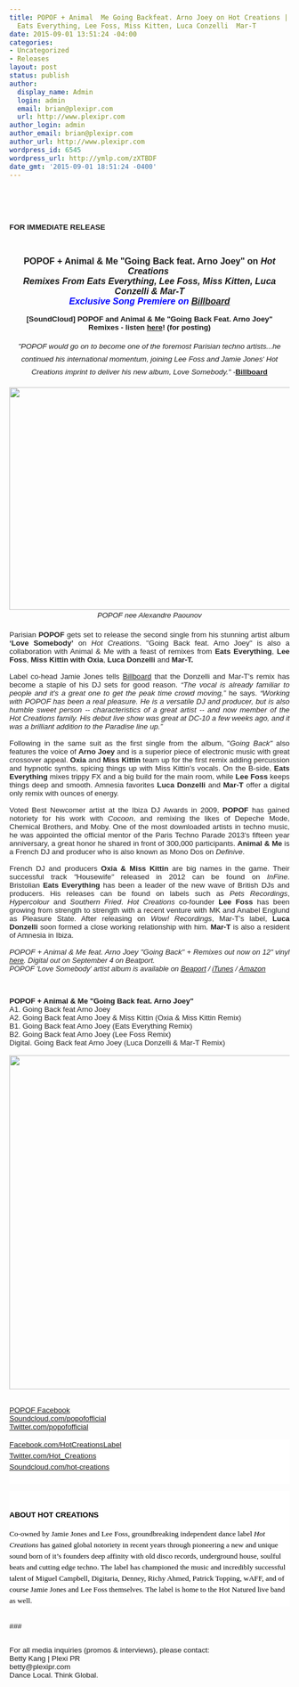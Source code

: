 ```yaml
---
title: POPOF + Animal  Me Going Backfeat. Arno Joey on Hot Creations | Remixes from
  Eats Everything, Lee Foss, Miss Kitten, Luca Conzelli  Mar-T
date: 2015-09-01 13:51:24 -04:00
categories:
- Uncategorized
- Releases
layout: post
status: publish
author:
  display_name: Admin
  login: admin
  email: brian@plexipr.com
  url: http://www.plexipr.com
author_login: admin
author_email: brian@plexipr.com
author_url: http://www.plexipr.com
wordpress_id: 6545
wordpress_url: http://ymlp.com/zXTBDF
date_gmt: '2015-09-01 18:51:24 -0400'
---
```


<p><html><br />
<head><br />
<meta http-equiv="Content-Type" content="text/html; charset=UTF-8"/></head><br />
<body>
<div class="page" title="Page 1"><b><span style="font-size: 10pt;"><span style="font-family: arial, helvetica, sans-serif;">FOR IMMEDIATE RELEASE</span></span></b></div>
<div class="page" title="Page 1"><b><span style="font-size: 10pt;"><span style="font-family: arial, helvetica, sans-serif;"><br /></span></span></b></div>
<div class="page" title="Page 1"><b><span style="font-size: 10pt;"><span style="font-family: arial, helvetica, sans-serif;"><br /></span></span></b></div>
<div><span style="font-size: 10pt;"><span style="font-family: arial, helvetica, sans-serif;"><br /></span></span></div>
<div style="text-align: center;"><span><b><span><span style="font-family: arial, helvetica, sans-serif;"><span style="font-size: 12pt;">POPOF + Animal &amp; Me</span><span style="font-size: 12pt;">&nbsp;"Going Back feat. Arno Joey"</span><span style="font-size: 12pt;">&nbsp;on&nbsp;</span><i style="font-size: 12pt;">Hot Creations</i><span style="font-size: 12pt;">&nbsp;</span></span></span></b></span></div>
<div style="text-align: center;"><span><span style="font-size: 14pt;"><b><i><span style="font-size: 12pt;"><span style="font-family: arial, helvetica, sans-serif;">Remixes From Eats Everything, Lee Foss, Miss Kitten, Luca Conzelli &amp; Mar-T</span></span></i></b></span></span></div>
<div style="text-align: center;"><span><span style="font-size: 14pt;"><b><i><span style="font-size: 12pt;"><span style="color: #0000ff;"><span style="font-family: arial, helvetica, sans-serif;">Exclusive Song Premiere on <a href="http://www.billboard.com/articles/news/dance/6678817/popof-going-back-luca-donzelli-mar-t-remix">Billboard</a></span></span></span></i></b></span></span></div>
<div style="text-align: center;"><span style="font-size: 10pt;"><span style="font-family: arial, helvetica, sans-serif;"><br /></span></span></div>
<div style="text-align: center;"><span style="font-size: 10pt;"><span><b style="font-family: arial, helvetica, sans-serif;">[SoundCloud] POPOF and Animal &amp; Me "Going Back Feat. Arno Joey" Remixes&nbsp;</b><b><span style="font-family: arial, helvetica, sans-serif;">- listen <a href="https://soundcloud.com/hot-creations/sets/popof-and-animal-me-going-back">here</a>! (for posting)</span></b></span></span></div>
<div style="text-align: center;"><span style="font-size: 10pt;"><span style="font-family: arial, helvetica, sans-serif;"><br /></span></span></div>
<div style="text-align: center;"><span style="font-size: 10pt;"><span style="font-family: arial, helvetica, sans-serif;"><i><span id="docs-internal-guid-8ec14870-845a-bcc4-0ebe-7f783e999e01" style="margin: 0px; padding: 0px; border: 0px; outline: 0px; vertical-align: baseline; color: #1a1a1a; line-height: 23px; background-image: initial; background-attachment: initial; background-color: #ffffff; background-size: initial; background-origin: initial; background-clip: initial; background-position: initial; background-repeat: initial;">"POPOF would go on to become one of the&nbsp;foremost Parisian techno artists...he continued his international momentum, joining Lee Foss and Jamie Jones'</span><span style="margin: 0px; padding: 0px; border: 0px; outline: 0px; vertical-align: baseline; color: #1a1a1a; line-height: 23px; background-image: initial; background-attachment: initial; background-color: #ffffff; background-size: initial; background-origin: initial; background-clip: initial; background-position: initial; background-repeat: initial;">&nbsp;Hot Creations imprint to deliver his new album,&nbsp;</span></i><span style="margin: 0px; padding: 0px; border: 0px; outline: 0px; vertical-align: baseline; color: #1a1a1a; line-height: 23px; background-color: #ffffff;"><i>Love Somebody." -</i><b><a href="http://www.billboard.com/articles/news/dance/6678817/popof-going-back-luca-donzelli-mar-t-remix">Billboard</a></b></span></span></span></div>
<div>
<div style="text-align: center;"><span style="font-family: arial, helvetica, sans-serif;"><br /></span></div>
<div style="text-align: center;"><b style="font-size: 13px;"><span style="font-family: arial, helvetica, sans-serif;"><img src="http://img.ymlp.com/plexipr_POPOF8_1.jpg" height="400" width="600" style="border: 0pt none;" /></span></b></div>
<div style="text-align: center;"><span style="font-size: 13px;"><span style="font-family: arial, helvetica, sans-serif;"><i>POPOF&nbsp;<span style="font-family: arial, helvetica, sans-serif; font-size: 13px; line-height: 20px; background-color: #ffffff;">nee Alexandre Paounov</span></i></span></span></div>
<div style="text-align: justify;">&nbsp;</div>
<div style="text-align: justify;">
<div style="color: #222222; text-align: justify; background-color: #ffffff;"><span style="font-size: 10pt;"><span style="font-family: arial, helvetica, sans-serif;">Parisian <b>POPOF</b> gets set to release the se</span><span style="font-family: arial, helvetica, sans-serif;">cond single from his stunning artist album <b>&lsquo;Love Somebody&rsquo;</b> on <i>Hot Creations</i>. "Going Back feat. Arno Joey" is also a collaboration with Animal &amp; Me with a feast of remixes from <b>Eats Everything</b>, <b>Lee Foss</b>, <span style="color: #222222; text-align: justify; background-color: #ffffff;"><b>Miss Kittin with&nbsp;</b><b style="color: #222222; font-family: arial, helvetica, sans-serif; font-size: 13.3333330154419px; text-align: justify; background-color: #ffffff;">Oxia</b>,&nbsp;<span style="color: #222222; text-align: justify; background-color: #ffffff;"><b>Luca Donzelli</b> and <b>Mar-T.</b></span></span>&nbsp;</span></span></div>
<div style="color: #222222; text-align: justify; background-color: #ffffff;"><span style="font-size: 10pt;"><span style="font-size: 10pt;"><span style="font-family: arial, helvetica, sans-serif;"><br /></span></span></span></div>
<div style="color: #222222; text-align: justify; background-color: #ffffff;"><span style="font-size: 10pt;"><span style="font-family: arial, helvetica, sans-serif;">Label co-head Jamie Jones tells <a href="http://www.billboard.com/articles/news/dance/6678817/popof-going-back-luca-donzelli-mar-t-remix">Billboard</a> that the&nbsp;Donzelli&nbsp;and Mar-T's&nbsp;remix has become a staple of his DJ sets for good reason.<i>&nbsp;</i><i>&ldquo;The vocal is already familiar to people and it's a great one to get the peak time crowd moving,&rdquo; </i>he says. <i>&ldquo;Working with POPOF has been a real</i><i>&nbsp;pleasure. He is a versatile DJ and producer, but is also humble sweet person -- characteristics of a great artist -- and now member of the Hot&nbsp;Creations family. His debut live show was great at DC-10 a few weeks ago, and it was a brilliant addition to the Paradise line up.&rdquo;</i><br /></span></span></div>
<div style="color: #222222; font-size: small; background-color: #ffffff; text-align: justify;"><b><span style="font-size: 10pt;"><span style="font-size: 10pt;"><span style="font-family: arial, helvetica, sans-serif;"><br /></span></span></span></b></div>
<div style="color: #222222; text-align: justify; background-color: #ffffff;"><span style="font-size: 10pt;"><span style="font-size: 10pt;"><span style="font-family: arial, helvetica, sans-serif;">Following in the same suit as the first single from the album, "<i>Going Back"&nbsp;</i>also features the voice of&nbsp;<b>Arno Joey</b>&nbsp;and is a superior piece of electronic music with great crossover appeal.&nbsp;<b>Oxia </b>and<b> Miss Kittin</b>&nbsp;team up for the first remix adding percussion and hypnotic synths, spicing things up with Miss Kittin&rsquo;s vocals. On the B-side,&nbsp;<b>Eats Everything&nbsp;</b>mixes trippy FX and a big build for the main room, while&nbsp;<b>Lee Foss&nbsp;</b>keeps things deep and smooth. Amnesia favorites&nbsp;<b>Luca Donzelli </b>and<b> Mar-T&nbsp;</b>offer a digital only remix with ounces of energy.</span></span></span></div>
<div style="color: #222222; text-align: justify; background-color: #ffffff;"><span style="font-size: 10pt;"><span style="font-size: 10pt;"><span style="font-family: arial, helvetica, sans-serif;"><br /></span></span></span></div>
<div style="color: #222222; text-align: justify; background-color: #ffffff;"><span style="font-size: 10pt;"><span style="font-size: 10pt;"><span style="font-family: arial, helvetica, sans-serif;">Voted Best Newcomer artist at the Ibiza DJ Awards in 2009,&nbsp;<b>POPOF</b>&nbsp;has gained notoriety for his work with&nbsp;<i>Cocoon</i>, and remixing the likes of&nbsp;Depeche Mode, Chemical Brothers,&nbsp;and&nbsp;Moby. One of the most downloaded artists in techno music, he was appointed the official mentor of the&nbsp;Paris Techno Parade 2013's fifteen year anniversary, a great honor he shared in front of 300,000 participants.&nbsp;<b>Animal &amp; Me</b>&nbsp;is a French DJ and producer who is also known as Mono Dos on <i>Definive</i>.</span></span></span></div>
<div style="color: #222222; text-align: justify; background-color: #ffffff;"><span style="font-size: 10pt;"><span style="font-size: 10pt;"><span style="font-family: arial, helvetica, sans-serif;"><br />French DJ and producers&nbsp;<b>Oxia</b>&nbsp;<b>&amp; Miss Kittin&nbsp;</b>are big names in the game. Their successful track <i>"</i>Housewife<i>"</i>&nbsp;released in 2012 can be found on <i>InFine</i>. Bristolian<b>&nbsp;Eats Everything&nbsp;</b>has been a leader of the new wave of British DJs and producers. His releases can be found on labels such as <i>Pets Recordings</i>, <i>Hypercolour</i> and <i>Southern Fried</i>. <i>Hot Creations</i> co-founder&nbsp;<b>Lee Foss</b>&nbsp;has been growing from strength to strength with a recent venture with MK and Anabel Englund as Pleasure State. After releasing on <i>Wow! Recordings</i>, Mar-T&rsquo;s label,&nbsp;<b>Luca Donzelli</b>&nbsp;soon formed a close working relationship with him.&nbsp;<b>Mar-T</b>&nbsp;is also a resident of Amnesia in Ibiza.&nbsp;</span></span></span></div>
<div style="color: #222222; text-align: justify; background-color: #ffffff;"><span style="font-size: 10pt;"><span style="font-family: arial, helvetica, sans-serif;"><br /></span></span></div>
<div style="color: #222222; text-align: justify; background-color: #ffffff;"><span style="font-size: 10pt;"><span><i style="font-size: 13px;"><span style="font-size: 10pt;"><span style="font-family: arial, helvetica, sans-serif;">POPOF + Animal &amp; Me feat. Arno Joey "Going Back" + Remixes&nbsp;<i style="font-family: arial, helvetica, sans-serif; font-size: 13px;">out now on 12" vinyl <a href="http://bit.ly/1Evs8Cy">here</a>. Digital out on September 4 on Beatport.</i></span></span></i></span></span></div>
<div style="color: #222222; text-align: justify; background-color: #ffffff;"><span style="font-size: 10pt;"><span style="font-size: 10pt;"><span style="font-family: arial, helvetica, sans-serif;"><i style="font-family: arial, helvetica, sans-serif; font-size: 13px;">POPOF 'Love Somebody' artist album is available on&nbsp;<a href="https://pro.beatport.com/release/love-somebody/1535912">Beaport</a>&nbsp;/ <a href="https://itunes.apple.com/us/album/love-somebody/id994923398">iTunes</a>&nbsp;/ <a href="http://www.amazon.com/Love-Somebody-Popof/dp/B00WFFP6WK">Amazon</a></i><br /></span></span></span></div>
<p><span style="font-size: 10pt;"><span style="font-size: 10pt;"><span style="font-family: arial, helvetica, sans-serif;"><br /></span></span></span></div>
<div style="text-align: justify;"><span style="font-size: 10pt;"><span style="font-family: arial, helvetica, sans-serif;"><b>POPOF + Animal &amp; Me "Going Back feat. Arno Joey"</b><br /></span></span></div>
<div style="text-align: justify;"><span style="font-size: 10pt;"><span style="font-size: 10pt;"><span style="font-family: arial, helvetica, sans-serif;"><span style="color: #222222; background-color: #ffffff;">A1. Going Back feat Arno Joey</span><br style="color: #222222; font-family: arial, sans-serif; font-size: small;" /><span style="color: #222222; background-color: #ffffff;">A2. Going Back feat Arno Joey &amp; Miss Kittin (Oxia &amp; Miss Kittin Remix)</span><br style="color: #222222; font-family: arial, sans-serif; font-size: small;" /><span style="color: #222222; background-color: #ffffff;">B1. Going Back feat Arno Joey (Eats Everything Remix)</span><br style="color: #222222; font-family: arial, sans-serif; font-size: small;" /><span style="color: #222222; background-color: #ffffff;">B2. Going Back feat Arno Joey (Lee Foss Remix)</span><br style="color: #222222; font-family: arial, sans-serif; font-size: small;" /><span style="color: #222222; background-color: #ffffff;">Digital. Going Back feat Arno Joey (Luca Donzelli &amp; Mar-T Remix)</span></span></span></span></div>
<div><span style="font-size: 10pt;"><span style="font-family: arial, helvetica, sans-serif;"><br /></span></span></div>
<div><span style="font-family: arial, helvetica, sans-serif;"><img style="border: 0pt none;" width="600" height="600" src="http://maouris.co.uk/assets/img/releases/images/150722185147HOTC065%20Digital%20-600x_.jpg" /><br /></span></div>
<div><span style="font-family: arial, helvetica, sans-serif;"><br /></span></div>
<div><span style="font-size: 10pt;"><span style="font-family: arial, helvetica, sans-serif;"></p>
<div>
<div><span style="font-size: 10pt;"><span style="font-size: 10pt;"><span style="font-size: 10pt;"> </span></span></span></div>
</div>
<div><a href="https://www.facebook.com/pages/POPOF/28281443788">POPOF Facebook</a></div>
<div><a href="https://soundcloud.com/popofofficial"><span style="font-size: 10pt;">Soundcloud.com/popofofficial</span></a></div>
<div><a href="https://twitter.com/popofofficial"><span style="font-size: 10pt;">Twitter.com/popofofficial</span></a></div>
<div><span style="font-size: 10pt;"><br /></span></div>
<div>
<div style="color: #4e4948; font-family: Helvetica, Arial, sans-serif; font-size: 14px; line-height: 20px; box-sizing: border-box; background-color: #ffffff;"><a href="https://www.facebook.com/HotCreationsLabel"><span style="font-size: 10pt;">Facebook.com/HotCreationsLabel</span></a></div>
<div style="color: #4e4948; font-family: Helvetica, Arial, sans-serif; font-size: 14px; line-height: 20px; box-sizing: border-box; background-color: #ffffff;"><span style="color: #000000;"><span style="font-size: 10pt;"><a href="http://Twitter.com/Hot_Creations"><span style="font-size: 10pt;">Twitter.com/Hot_Creations</span></a></span></span></div>
<div style="color: #4e4948; font-family: Helvetica, Arial, sans-serif; font-size: 14px; line-height: 20px; box-sizing: border-box; background-color: #ffffff;"><a href="https://soundcloud.com/hot-creations"><span style="font-size: 10pt;">Soundcloud.com/hot-creations</span></a></div>
<div style="color: #4e4948; font-family: Helvetica, Arial, sans-serif; font-size: 14px; line-height: 20px; box-sizing: border-box; background-color: #ffffff;">&nbsp;</div>
<div style="color: #4e4948; font-family: Helvetica, Arial, sans-serif; font-size: 14px; line-height: 20px; box-sizing: border-box; background-color: #ffffff;"><span style="color: #000000;"><span style="font-size: 10pt;"></p>
<div style="font-family: arial, helvetica, sans-serif; font-size: 13.3333330154419px;">&nbsp;</div>
<div style="font-family: arial, helvetica, sans-serif; font-size: 13.3333330154419px;"><span style="font-size: 10pt;"></p>
<div style="font-size: 13.3333330154419px;"><span style="font-size: 10pt;"><span style="font-size: 10pt;"><b>ABOUT HOT CREATIONS</b></span></span></div>
<div style="font-size: 13.3333330154419px;"><span style="font-size: 10pt;"><span style="font-size: 10pt;"><span style="font-size: 10pt;"></p>
<div style="font-family: ArialMT; font-size: 12px;"><span style="background-color: rgba(255, 255, 255, 0);"><span style="font-size: 10pt;">Co-owned by Jamie Jones and Lee Foss, groundbreaking independent dance label&nbsp;<i>Hot Creations&nbsp;</i>has gained global notoriety in recent years through pioneering a new and unique sound born of it&rsquo;s founders deep affinity with old disco records, underground house, soulful beats and cutting edge techno. The label has championed the music and&nbsp;incredibly successful talent&nbsp;of&nbsp;Miguel Campbell,&nbsp;Digitaria, Denney, Richy Ahmed, Patrick Topping, wAFF,&nbsp;and of course Jamie Jones and Lee Foss themselves. The label&nbsp;is home to the Hot Natured live band as well.</span></span></div>
<p></span></span></span></div>
<p></span></div>
<p></span></span></div>
</div>
<div>&nbsp;</div>
<div>###</div>
<div>&nbsp;</div>
<p></span></span></div>
<div><span style="font-size: 10pt;"><span style="font-family: arial, helvetica, sans-serif;">For all media inquiries (promos &amp; interviews), please contact:</span></span></div>
<div><span style="font-size: 10pt;"><span style="font-family: arial, helvetica, sans-serif;">Betty Kang | Plexi PR</span></span></div>
<div><span style="font-size: 10pt;"><span style="font-family: arial, helvetica, sans-serif;">betty@plexipr.com</span></span></div>
<div><span style="font-size: 10pt;"><span style="font-family: arial, helvetica, sans-serif;">Dance Local. Think Global.</span></span></div>
</div>
<div><span style="font-family: arial, helvetica, sans-serif; font-size: 13px;"><br /></span></div>
<p></body><br />
</html></p>
